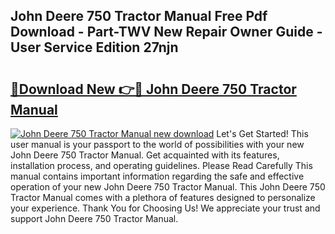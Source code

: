 ## John Deere 750 Tractor Manual Free Pdf Download - Part-TWV New Repair Owner Guide - User Service Edition 27njn

# <h2><a href="http://bc96566.oget.top/?id=John+Deere+750+Tractor+Manual">🔗Download New 👉🔴 John Deere 750 Tractor Manual</a></h2>

[![John Deere 750 Tractor Manual new download](https://i.imgur.com/5g1atiW.png)](http://bc96566.oget.top/?id=John+Deere+750+Tractor+Manual)
Let's Get Started! This user manual is your passport to the world of possibilities with your new John Deere 750 Tractor Manual. Get acquainted with its features, installation process, and operating guidelines. Please Read Carefully This manual contains important information regarding the safe and effective operation of your new John Deere 750 Tractor Manual. This John Deere 750 Tractor Manual comes with a plethora of features designed to personalize your experience. Thank You for Choosing Us! We appreciate your trust and support John Deere 750 Tractor Manual.
